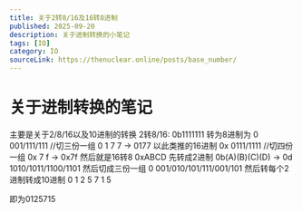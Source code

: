 ```yaml
---
title: 关于2转8/16及16转8进制
published: 2025-09-20
description: 关于进制转换的小笔记
tags: [IO]
category: IO
sourceLink: https://thenuclear.online/posts/base_number/
---
```


# 关于进制转换的笔记
主要是关于2/8/16以及10进制的转换
2转8/16:
0b1111111
转为8进制为
0 001/111/111 //切三份一组
0 1 7 7 -> 0177
以此类推的16进制
0x 0111/1111  //切四份一组
0x 7 f -> 0x7f
然后就是16转8
0xABCD
先转成2进制
0b(A)(B)(C)(D) -> 0d 1010/1011/1100/1101
然后切成三份一组
0 001/010/101/111/001/101
然后转每个2进制转成10进制
0 1 2 5 7 1 5

即为0125715


